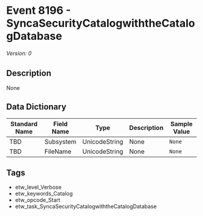 # Event 8196 - SyncaSecurityCatalogwiththeCatalogDatabase
###### Version: 0

## Description
None

## Data Dictionary
|Standard Name|Field Name|Type|Description|Sample Value|
|---|---|---|---|---|
|TBD|Subsystem|UnicodeString|None|`None`|
|TBD|FileName|UnicodeString|None|`None`|

## Tags
* etw_level_Verbose
* etw_keywords_Catalog
* etw_opcode_Start
* etw_task_SyncaSecurityCatalogwiththeCatalogDatabase